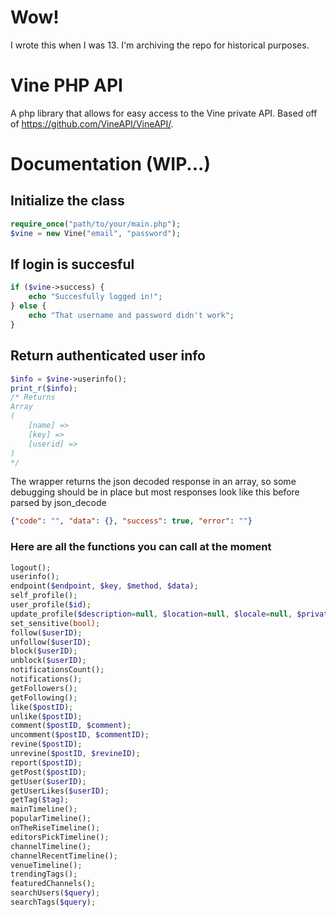 # Wow!
I wrote this when I was 13. I'm archiving the repo for historical purposes.

Vine PHP API
==========

A php library that allows for easy access to the Vine private API. Based off of https://github.com/VineAPI/VineAPI/.

# Documentation (WIP...)
## Initialize the class
```PHP
require_once("path/to/your/main.php");
$vine = new Vine("email", "password");
```
## If login is succesful
```PHP
if ($vine->success) {
    echo "Succesfully logged in!";
} else {
    echo "That username and password didn't work";
}
```
## Return authenticated user info
```PHP
$info = $vine->userinfo();
print_r($info);
/* Returns
Array
(
    [name] => 
    [key] => 
    [userid] => 
)
*/
```
The wrapper returns the json decoded response in an array, so some debugging should be in place but most responses look like this before parsed by json_decode
```JSON
{"code": "", "data": {}, "success": true, "error": ""}
```
### Here are all the functions you can call at the moment
```PHP
logout();
userinfo();
endpoint($endpoint, $key, $method, $data);
self_profile();
user_profile($id);
update_profile($description=null, $location=null, $locale=null, $private=null, $phoneNumber=null);
set_sensitive(bool);
follow($userID);
unfollow($userID);
block($userID);
unblock($userID);
notificationsCount();
notifications();
getFollowers();
getFollowing();
like($postID);
unlike($postID);
comment($postID, $comment);
uncomment($postID, $commentID);
revine($postID);
unrevine($postID, $revineID);
report($postID);
getPost($postID);
getUser($userID);
getUserLikes($userID);
getTag($tag);
mainTimeline();
popularTimeline();
onTheRiseTimeline();
editorsPickTimeline();
channelTimeline();
channelRecentTimeline();
venueTimeline();
trendingTags();
featuredChannels();
searchUsers($query);
searchTags($query);
```
